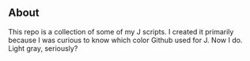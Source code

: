 About
-----

This repo is a collection of some of my J scripts. I created it primarily because I was curious to know which color Github used for J. Now I do. Light gray, seriously?